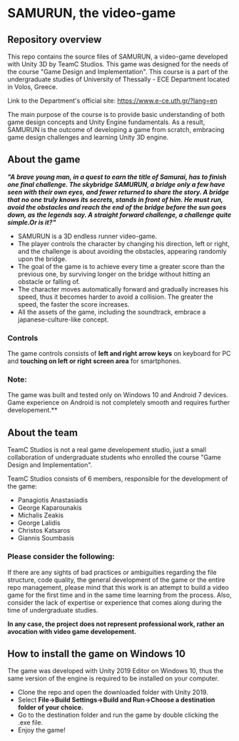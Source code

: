 # SAMURUN, the video-game
 
## Repository overview

This repo contains the source files of SAMURUN, a video-game developed with Unity 3D by TeamC Studios. This game was designed for the needs of the course "Game Design and Implementation". This course is a part of the undergraduate studies of University of Thessally - ECE Department located in Volos, Greece.

Link to the Department's official site: https://www.e-ce.uth.gr/?lang=en

The main purpose of the course is to provide basic understanding of both game design concepts and Unity Engine fundamentals.
As a result, SAMURUN is the outcome of developing a game from scratch, embracing game design challenges and learning Unity 3D engine. 

## About the game

**_"A brave young man, in a quest to earn the title of Samurai, has to finish one final challenge. The skybridge SAMURUN, a bridge only a few have seen with their own eyes, and fewer returned to share the story. A bridge that no one truly knows its secrets, stands in front of him. He must run, avoid the obstacles and reach the end of the bridge before the sun goes down, as the legends say. A straight forward challenge, a challenge quite simple.Or is it?"_**

* SAMURUN is a 3D endless runner video-game. 
* The player controls the character by changing his direction, left or right, and the challenge is about avoiding the obstacles, appearing randomly upon the bridge. 
* The goal of the game is to achieve every time a greater score than the previous one, by surviving longer on the bridge without hitting an obstacle or falling of. 
* The character moves automatically forward and gradually increases his speed, thus it becomes harder to avoid a collision. The greater the speed, the faster the score increases.  
* All the assets of the game, including the soundtrack, embrace a japanese-culture-like concept.

### Controls
The game controls consists of **left and right arrow keys** on keyboard for PC and **touching on left or right screen area** for smartphones. 

### Note: 
The game was built and tested only on Windows 10 and Android 7 devices. Game experience on Android is not completely smooth and requires further developement.**

## About the team

TeamC Studios is not a real game developement studio, just a small collaboration of undergraduate students who enrolled the course "Game Design and Implementation".

TeamC Studios consists of 6 members, responsible for the development of the game:
* Panagiotis Anastasiadis
* George Kaparounakis
* Michalis Zeakis
* George Lalidis
* Christos Katsaros
* Giannis Soumbasis

### Please consider the following:

 If there are any sights of bad practices or ambiguities regarding the file structure, code quality, the general development of the game or the entire repo management, please mind that this work is an attempt to build a video game for the first time and in the same time learning from the process. Also, consider the lack of expertise or experience that comes along during the time of undergraduate studies. 

**In any case, the project does not represent professional work, rather an avocation with video game developement.**

## How to install the game on Windows 10

The game was developed with Unity 2019 Editor on Windows 10, thus the same version of the engine is required to be installed on your computer.
* Clone the repo and open the downloaded folder with Unity 2019.
* Select **File->Build Settings->Build and Run->Choose a destination folder of your choice.**
* Go to the destination folder and run the game by double clicking the .exe file.
* Enjoy the game!
